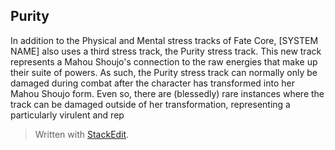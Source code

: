 ## Purity

In addition to the Physical and Mental stress tracks of Fate Core, [SYSTEM NAME] also uses a third stress track, the Purity stress track. This new track represents a Mahou Shoujo's connection to the raw energies that make up their suite of powers. As such, the Purity stress track can normally only be damaged during combat after the character has transformed into her Mahou Shoujo form. Even so, there are (blessedly) rare instances where the track can be damaged outside of her transformation, representing a particularly virulent and rep






> Written with [StackEdit](https://stackedit.io/).
<!--stackedit_data:
eyJoaXN0b3J5IjpbNDU1NTY2ODY2LC0xNTYyNjk3MDc0XX0=
-->